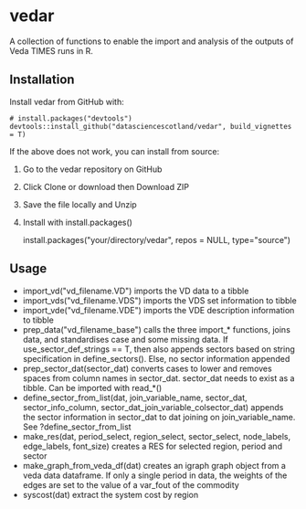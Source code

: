 # vedar
A collection of functions to enable the import and analysis of the outputs of Veda TIMES runs in R.


## Installation

Install vedar from GitHub with:

    # install.packages("devtools")
    devtools::install_github("datasciencescotland/vedar", build_vignettes = T)

If the above does not work, you can install from source:

1. Go to the vedar repository on GitHub
2. Click Clone or download then Download ZIP
3. Save the file locally  and Unzip
4. Install with install.packages()

    install.packages("your/directory/vedar", repos = NULL,
                 type="source")
                 
## Usage

- import_vd("vd_filename.VD") imports the VD data to a tibble
- import_vds("vd_filename.VDS") imports the VDS set information to tibble
- import_vde("vd_filename.VDE") imports the VDE  description information to tibble
- prep_data("vd_filename_base") calls the three import_* functions, joins data, and standardises case and some missing data. If use_sector_def_strings == T, then also appends sectors based on string specification in define_sectors(). Else, no sector information appended
- prep_sector_dat(sector_dat) converts cases to lower and removes spaces from column names in sector_dat. sector_dat needs to exist as a tibble. Can be imported with read_*()
- define_sector_from_list(dat, join_variable_name, sector_dat, sector_info_column, sector_dat_join_variable_colsector_dat) appends the sector information in sector_dat to dat joining on join_variable_name. See ?define_sector_from_list
- make_res(dat, period_select, region_select, sector_select, node_labels, edge_labels, font_size)  creates a RES for selected region, period and sector
- make_graph_from_veda_df(dat) creates an igraph graph object from a veda data dataframe. If only a single period in data, the weights of the edges are set to the value of a var_fout of the commodity
- syscost(dat) extract the system cost by region
